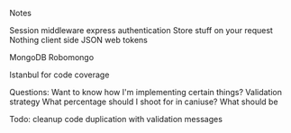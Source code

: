 Notes

Session middleware express authentication
Store stuff on your request
Nothing client side
JSON web tokens


MongoDB
    Robomongo

Istanbul for code coverage

Questions:
    Want to know how I'm implementing certain things?
    Validation strategy
    What percentage should I shoot for in caniuse?
    What should be 

Todo:
    cleanup code duplication with validation messages
